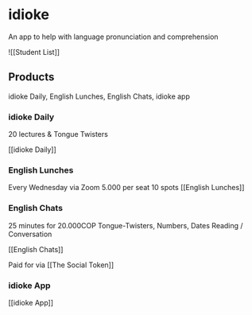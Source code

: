 # idioke
An app to help with language pronunciation and comprehension

![[Student List]]

## Products
idioke Daily, English Lunches, English Chats, idioke app

### idioke Daily
20 lectures & Tongue Twisters

[[idioke Daily]]

### English Lunches
Every Wednesday via Zoom
5.000 per seat
10 spots
[[English Lunches]]

### English Chats
25 minutes for 20.000COP
Tongue-Twisters, Numbers, Dates
Reading / Conversation

[[English Chats]]

Paid for via [[The Social Token]]

### idioke App
[[idioke App]]